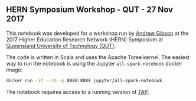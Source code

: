 ## HERN Symposium Workshop - QUT - 27 Nov 2017

This notebook was developed for a workshop run by [Andrew Gibson](@andrewresearch) at the 2017 Higher Education Research Network (HERN) Symposium at [Queensland University of Technology (QUT)](http://www.qut.edu.au).

The code is written in Scala and uses the Apache Toree kernel. The easiest way to run the notebook is using the Jupyter `all-spark-notebook` docker image:

```bash
docker run -it --rm -p 8888:8888 jupyter/all-spark-notebook
```

The notebook requires access to a running version of [TAP](https://github.com/uts-cic/tap).
